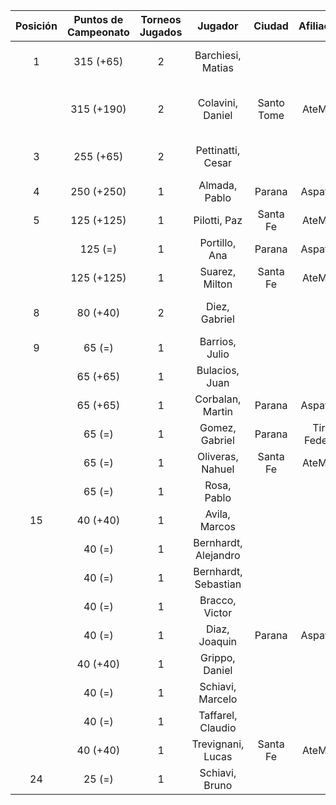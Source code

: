 |  Posición  |  Puntos de Campeonato  |  Torneos Jugados  |       Jugador        |   Ciudad   |  Afiliación  |    Puntos sumados     |
|:----------:|:----------------------:|:-----------------:|:--------------------:|:----------:|:------------:|:---------------------:|
|     1      |       315 (+65)        |         2         |  Barchiesi, Matias   |            |              | 250 (T01) + 65 (T02)  |
|            |       315 (+190)       |         2         |   Colavini, Daniel   | Santo Tome |   AteMeLi    | 190 (T02) + 125 (T01) |
|     3      |       255 (+65)        |         2         |  Pettinatti, Cesar   |            |              | 190 (T01) + 65 (T02)  |
|     4      |       250 (+250)       |         1         |    Almada, Pablo     |   Parana   |   Aspatem    |       250 (T02)       |
|     5      |       125 (+125)       |         1         |     Pilotti, Paz     |  Santa Fe  |   AteMeLi    |       125 (T02)       |
|            |        125 (=)         |         1         |    Portillo, Ana     |   Parana   |   Aspatem    |       125 (T01)       |
|            |       125 (+125)       |         1         |    Suarez, Milton    |  Santa Fe  |   AteMeLi    |       125 (T02)       |
|     8      |        80 (+40)        |         2         |    Diez, Gabriel     |            |              |  40 (T02) + 40 (T01)  |
|     9      |         65 (=)         |         1         |    Barrios, Julio    |            |              |       65 (T01)        |
|            |        65 (+65)        |         1         |    Bulacios, Juan    |            |              |       65 (T02)        |
|            |        65 (+65)        |         1         |   Corbalan, Martin   |   Parana   |   Aspatem    |       65 (T02)        |
|            |         65 (=)         |         1         |    Gomez, Gabriel    |   Parana   | Tiro Federal |       65 (T01)        |
|            |         65 (=)         |         1         |   Oliveras, Nahuel   |  Santa Fe  |   AteMeLi    |       65 (T01)        |
|            |         65 (=)         |         1         |     Rosa, Pablo      |            |              |       65 (T01)        |
|     15     |        40 (+40)        |         1         |    Avila, Marcos     |            |              |       40 (T02)        |
|            |         40 (=)         |         1         | Bernhardt, Alejandro |            |              |       40 (T01)        |
|            |         40 (=)         |         1         | Bernhardt, Sebastian |            |              |       40 (T01)        |
|            |         40 (=)         |         1         |    Bracco, Victor    |            |              |       40 (T01)        |
|            |         40 (=)         |         1         |    Diaz, Joaquin     |   Parana   |   Aspatem    |       40 (T01)        |
|            |        40 (+40)        |         1         |    Grippo, Daniel    |            |              |       40 (T02)        |
|            |         40 (=)         |         1         |   Schiavi, Marcelo   |            |              |       40 (T01)        |
|            |         40 (=)         |         1         |  Taffarel, Claudio   |            |              |       40 (T01)        |
|            |        40 (+40)        |         1         |  Trevignani, Lucas   |  Santa Fe  |   AteMeLi    |       40 (T02)        |
|     24     |         25 (=)         |         1         |    Schiavi, Bruno    |            |              |       25 (T01)        |